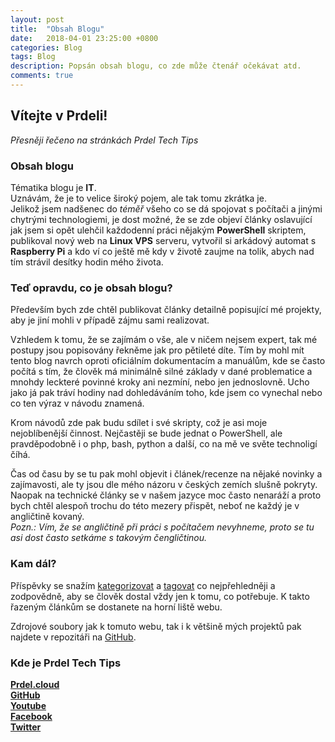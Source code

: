 ```yaml
---
layout: post
title:  "Obsah Blogu"
date:   2018-04-01 23:25:00 +0800
categories: Blog
tags: Blog
description: Popsán obsah blogu, co zde může čtenář očekávat atd.
comments: true
---
```

## Vítejte v Prdeli!

*Přesněji řečeno na stránkách Prdel Tech Tips*

### Obsah blogu

Tématika blogu je **IT**.  
Uznávám, že je to velice široký pojem, ale tak tomu zkrátka je.  
Jelikož jsem nadšenec do *téměř* všeho co se dá spojovat s počítači a jinými chytrými technologiemi, je dost možné, že se zde objeví články oslavující jak jsem si opět ulehčil každodenní práci nějakým **PowerShell** skriptem, publikoval nový web na **Linux VPS** serveru, vytvořil si arkádový automat s **Raspberry Pi** a kdo ví co ještě mě kdy v životě zaujme na tolik, abych nad tím strávil desítky hodin mého života.

### Teď opravdu, co je obsah blogu?

Především bych zde chtěl publikovat články detailně popisující mé projekty, aby je jiní mohli v případě zájmu sami realizovat.  

Vzhledem k tomu, že se zajímám o vše, ale v ničem nejsem expert, tak mé postupy jsou popisovány řekněme jak pro pětileté díte. Tím by mohl mít tento blog navrch oproti oficiálním dokumentacím a manuálům, kde se často počítá s tím, že člověk má minimálně silné základy v dané problematice a mnohdy leckteré povinné kroky ani nezmíní, nebo jen jednoslovně. Ucho jako já pak tráví hodiny nad dohledáváním toho, kde jsem co vynechal nebo co ten výraz v návodu znamená.

Krom návodů zde pak budu sdílet i své skripty, což je asi moje nejoblíbenější činnost. Nejčastěji se bude jednat o PowerShell, ale pravděpodobně i o php, bash, python a další, co na mě ve světe technoligí číhá.

Čas od času by se tu pak mohl objevit i článek/recenze na nějaké novinky a zajímavosti, ale ty jsou dle mého názoru v českých zemích slušně pokryty. Naopak na technické články se v našem jazyce moc často nenaráží a proto bych chtěl alespoň trochu do této mezery přispět, neboť ne každý je v angličtině kovaný.  
*Pozn.: Vím, že se angličtině při práci s počítačem nevyhneme, proto se tu asi dost často setkáme s takovým čengličtinou.*

### Kam dál?

Příspěvky se snažím [kategorizovat][blog-categories] a [tagovat][blog-tags] co nejpřehledněji a zodpovědně, aby se člověk dostal vždy jen k tomu, co potřebuje. K takto řazeným článkům se dostanete na horní liště webu.

Zdrojové soubory jak k tomuto webu, tak i k většině mých projektů pak najdete v repozitáři na [GitHub][github-repo].

### Kde je Prdel Tech Tips

[**Prdel.cloud**](https://tech.prdel.cloud/)  
[**GitHub**][github-repo]  
[**Youtube**](https://www.youtube.com/channel/UCHhdElAzEzmZj_uv-buAjug)  
[**Facebook**](https://fb.me/PrdelTechTips)  
[**Twitter**](https://twitter.com/prdeltechtips)  

[github-repo]: https://github.com/prdeltechtips/PrdelTechTips.github.io
[blog-categories]: https://prdeltechtips.github.io/PrdelTechTips.github.io/categories.html
[blog-tags]: https://prdeltechtips.github.io/PrdelTechTips.github.io/tags.html
